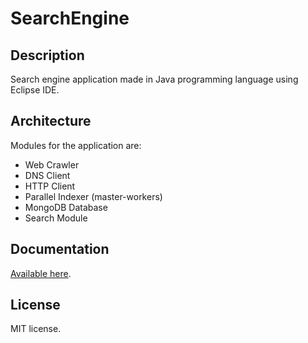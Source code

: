 # SearchEngine

## Description
Search engine application made in Java programming language using Eclipse IDE.

## Architecture
Modules for the application are:
- Web Crawler
- DNS Client
- HTTP Client
- Parallel Indexer (master-workers)
- MongoDB Database
- Search Module

## Documentation
[Available here](https://alexgrigoras.github.io/search_engine/index.html).

## License
MIT license.
